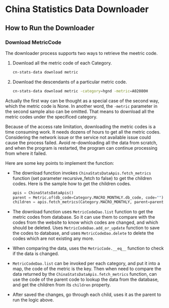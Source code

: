 # China Statistics Data Downloader

## How to Run the Downloader

### Download MetricCode

The downloader process supports two ways to retrieve the meetric code.

1. Download all the metric code of each Category.

   ```bash
   cn-stats-data download metric
   ```

2. Download the descendants of a particular metric code.

   ```bash
   cn-stats-data download metric -category=hgnd -metric=A02080H
   ```

Actually the first way can be thought as a special case of the second way, which the metric code is None. In another word, the `-metric` parameter in the second sample also can be omitted. That means to download all the metric codes under the specificed category.

Because of the access rate limitation, downloading the metric codes is a time consuming work. It needs dozens of hours to get all the metric codes. Considering the network issue or the service not available issue could cause the process failed. Avoid re-downloading all the data from scratch, and when the program is restarted, the program can continue processing from where it failed.

Here are some key points to implement the function:

* The download function invokes `ChinaStatsDataApis.fetch_metrics` function (set parameter recursive_fetch to false) to get the children codes.
  Here is the sample how to get the children codes.

  ```python
  apis = ChinaStatsDataApis()
  parent = Metric.of(db_code=Category.MACRO_MONTHLY.db_code, code="")
  children = apis.fetch_metrics(Category.MACRO_MONTHLY, parent=parent, recursive_fetch=False)
  ```

* The download function uses `MetricCodeDao.list` function to get the metric codes from database. So it can use them to compare with the codes from the website to know which codes are changed, and which should be deleted. Uses `MetricCodeDao.add_or_update` function to save the codes to database, and uses `MetricCodeDao.delete` to delete the codes which are not existing any more.
* When comparing the data, uses the `MetricCode.__eq__` function to check if the data is changed.
* `MetricCodeDao.list` can be invoked per each category, and put it into a map, the code of the metric is the key. Then when need to compare the data returned by the `ChinaStatsDataApis.fetch_metrics` function, can use the code of the parent code to lookup the data from the database, and get the children from its `children` property.
* After saved the changes, go through each child, uses it as the parent to run the logic above.
